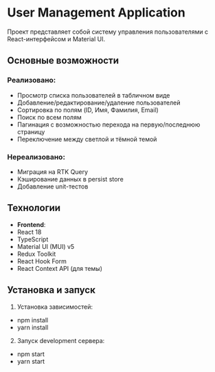 # User Management Application

Проект представляет собой систему управления пользователями с React-интерфейсом и Material UI.

## Основные возможности

### Реализовано:
- Просмотр списка пользователей в табличном виде
- Добавление/редактирование/удаление пользователей
- Сортировка по полям (ID, Имя, Фамилия, Email)
- Поиск по всем полям
- Пагинация с возможностью перехода на первую/последнюю страницу
- Переключение между светлой и тёмной темой

### Нереализовано:
- Миграция на RTK Query
- Кэширование данных в persist store
- Добавление unit-тестов

## Технологии

- **Frontend**:
- React 18
- TypeScript
- Material UI (MUI) v5
- Redux Toolkit
- React Hook Form
- React Context API (для темы)

## Установка и запуск

1. Установка зависимостей:
- npm install
- yarn install


2. Запуск development сервера:
- npm start
- yarn start

